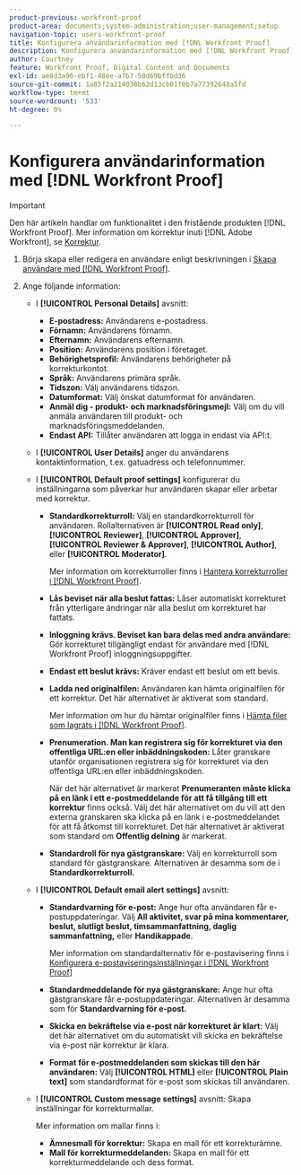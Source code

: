 ```yaml
---
product-previous: workfront-proof
product-area: documents;system-administration;user-management;setup
navigation-topic: users-workfront-proof
title: Konfigurera användarinformation med [!DNL Workfront Proof]
description: Konfigurera användarinformation med [!DNL Workfront Proof]
author: Courtney
feature: Workfront Proof, Digital Content and Documents
exl-id: ae8d3a96-ebf1-48ee-a7b7-50d69bffbd36
source-git-commit: 1a85f2a214036b62d13cb01f0b7a77392648a5fd
workflow-type: tm+mt
source-wordcount: '533'
ht-degree: 0%

---
```


# Konfigurera användarinformation med [!DNL Workfront Proof]

>[!IMPORTANT]
>
>Den här artikeln handlar om funktionalitet i den fristående produkten [!DNL Workfront Proof]. Mer information om korrektur inuti [!DNL Adobe Workfront], se [Korrektur](../../../review-and-approve-work/proofing/proofing.md).

1. Börja skapa eller redigera en användare enligt beskrivningen i [Skapa användare med [!DNL Workfront Proof]](../../../workfront-proof/wp-mnguserscontacts/users/create-users.md).
1. Ange följande information:

   * I **[!UICONTROL Personal Details]** avsnitt:

      * **E-postadress:** Användarens e-postadress.
      * **Förnamn:** Användarens förnamn.
      * **Efternamn:** Användarens efternamn.
      * **Position:** Användarens position i företaget.
      * **Behörighetsprofil:** Användarens behörigheter på korrekturkontot.
      * **Språk:** Användarens primära språk.
      * **Tidszon:** Välj användarens tidszon.
      * **Datumformat:** Välj önskat datumformat för användaren.
      * **Anmäl dig - produkt- och marknadsföringsmejl:** Välj om du vill anmäla användaren till produkt- och marknadsföringsmeddelanden.
      * **Endast API:** Tillåter användaren att logga in endast via API:t.
   * I **[!UICONTROL User Details]** anger du användarens kontaktinformation, t.ex. gatuadress och telefonnummer.
   * I **[!UICONTROL Default proof settings]** konfigurerar du inställningarna som påverkar hur användaren skapar eller arbetar med korrektur.

      * **Standardkorrekturroll:** Välj en standardkorrekturroll för användaren. Rollalternativen är **[!UICONTROL Read only]**, **[!UICONTROL Reviewer]**, **[!UICONTROL Approver]**, **[!UICONTROL Reviewer & Approver]**, **[!UICONTROL Author]**, eller **[!UICONTROL Moderator]**.

         Mer information om korrekturroller finns i [Hantera korrekturroller i [!DNL Workfront Proof]](../../../workfront-proof/wp-work-proofsfiles/share-proofs-and-files/manage-proof-roles.md).

      * **Lås beviset när alla beslut fattas:** Låser automatiskt korrekturet från ytterligare ändringar när alla beslut om korrekturet har fattats.
      * **Inloggning krävs. Beviset kan bara delas med andra användare:** Gör korrekturet tillgängligt endast för användare med [!DNL Workfront Proof] inloggningsuppgifter.
      * **Endast ett beslut krävs:** Kräver endast ett beslut om ett bevis.
      * **Ladda ned originalfilen:** Användaren kan hämta originalfilen för ett korrektur. Det här alternativet är aktiverat som standard.

         Mer information om hur du hämtar originalfiler finns i [Hämta filer som lagrats i [!DNL Workfront Proof]](../../../workfront-proof/wp-work-proofsfiles/manage-your-work/download-files-stored.md).

         <!--      
        <li data-mc-conditions="QuicksilverOrClassic.Draft mode"><strong>Public sharing. The proof can be shared via a public URL or embedded code:</strong>Enables the user to share proofs via a public URL or embed code.<br>This option is enabled by default but is not available if the&nbsp;<strong>Login required</strong>option is selected.<br>For more information on sharing proofs, see "<a href="../../../workfront-proof/wp-work-proofsfiles/share-proofs-and-files/share-public-url.md" class="MCXref xref" xrefformat="{para}">Share the Public URL in Workfront Proof</a>."</li>      
        -->

      * **Prenumeration. Man kan registrera sig för korrekturet via den offentliga URL:en eller inbäddningskoden:** Låter granskare utanför organisationen registrera sig för korrekturet via den offentliga URL:en eller inbäddningskoden.

         När det här alternativet är markerat **Prenumeranten måste klicka på en länk i ett e-postmeddelande för att få tillgång till ett korrektur** finns också. Välj det här alternativet om du vill att den externa granskaren ska klicka på en länk i e-postmeddelandet för att få åtkomst till korrekturet.
Det här alternativet är aktiverat som standard om **Offentlig delning** är markerat.

      * **Standardroll för nya gästgranskare:** Välj en korrekturroll som standard för gästgranskare. Alternativen är desamma som de i **Standardkorrekturroll.**
   * I **[!UICONTROL Default email alert settings]** avsnitt:

      * **Standardvarning för e-post:** Ange hur ofta användaren får e-postuppdateringar. Välj **All aktivitet, svar på mina kommentarer, beslut, slutligt beslut, timsammanfattning, daglig sammanfattning,** eller **Handikappade**.

         Mer information om standardalternativ för e-postavisering finns i [Konfigurera e-postaviseringsinställningar i [!DNL Workfront Proof]](../../../workfront-proof/wp-emailsntfctns/email-alerts/config-email-notification-settings-wp.md)

      * **Standardmeddelande för nya gästgranskare:** Ange hur ofta gästgranskare får e-postuppdateringar. Alternativen är desamma som för **Standardvarning för e-post.**

      * **Skicka en bekräftelse via e-post när korrekturet är klart:** Välj det här alternativet om du automatiskt vill skicka en bekräftelse via e-post när korrektur är klara.
      * **Format för e-postmeddelanden som skickas till den här användaren:** Välj **[!UICONTROL HTML]** eller **[!UICONTROL Plain text]** som standardformat för e-post som skickas till användaren.
   * I **[!UICONTROL Custom message settings]** avsnitt: Skapa inställningar för korrekturmallar.

      Mer information om mallar finns i:

      * **Ämnesmall för korrektur:** Skapa en mall för ett korrekturämne.
      * **Mall för korrekturmeddelanden:** Skapa en mall för ett korrekturmeddelande och dess format.

